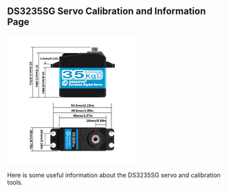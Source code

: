 ## DS3235SG Servo Calibration and Information Page

<img src="/SERVO_CALIBRATION/ds3235sg-servo.jpg" height="300" />

Here is some useful information about the DS3235SG servo and calibration tools.
